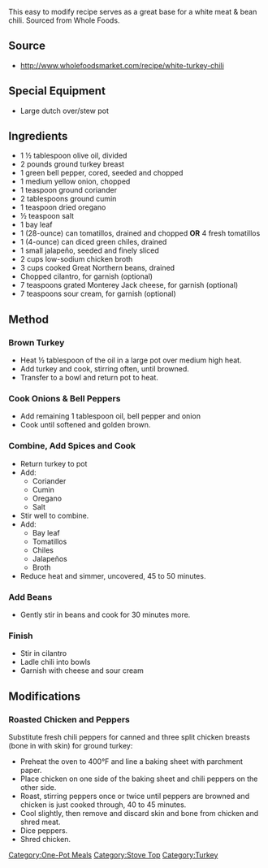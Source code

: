This easy to modify recipe serves as a great base for a white meat &
bean chili. Sourced from Whole Foods.

## Source

-   <http://www.wholefoodsmarket.com/recipe/white-turkey-chili>

## Special Equipment

-   Large dutch over/stew pot

## Ingredients

-   1 ½ tablespoon olive oil, divided
-   2 pounds ground turkey breast
-   1 green bell pepper, cored, seeded and chopped
-   1 medium yellow onion, chopped
-   1 teaspoon ground coriander
-   2 tablespoons ground cumin
-   1 teaspoon dried oregano
-   ½ teaspoon salt
-   1 bay leaf
-   1 (28-ounce) can tomatillos, drained and chopped **OR** 4 fresh
    tomatillos
-   1 (4-ounce) can diced green chiles, drained
-   1 small jalapeño, seeded and finely sliced
-   2 cups low-sodium chicken broth
-   3 cups cooked Great Northern beans, drained
-   Chopped cilantro, for garnish (optional)
-   7 teaspoons grated Monterey Jack cheese, for garnish (optional)
-   7 teaspoons sour cream, for garnish (optional)

## Method

### Brown Turkey

-   Heat ½ tablespoon of the oil in a large pot over medium high heat.
-   Add turkey and cook, stirring often, until browned.
-   Transfer to a bowl and return pot to heat.

### Cook Onions & Bell Peppers

-   Add remaining 1 tablespoon oil, bell pepper and onion
-   Cook until softened and golden brown.

### Combine, Add Spices and Cook

-   Return turkey to pot
-   Add:
    -   Coriander
    -   Cumin
    -   Oregano
    -   Salt
-   Stir well to combine.
-   Add:
    -   Bay leaf
    -   Tomatillos
    -   Chiles
    -   Jalapeños
    -   Broth
-   Reduce heat and simmer, uncovered, 45 to 50 minutes.

### Add Beans

-   Gently stir in beans and cook for 30 minutes more.

### Finish

-   Stir in cilantro
-   Ladle chili into bowls
-   Garnish with cheese and sour cream

## Modifications

### Roasted Chicken and Peppers

Substitute fresh chili peppers for canned and three split chicken
breasts (bone in with skin) for ground turkey:

-   Preheat the oven to 400°F and line a baking sheet with parchment
    paper.
-   Place chicken on one side of the baking sheet and chili peppers on
    the other side.
-   Roast, stirring peppers once or twice until peppers are browned and
    chicken is just cooked through, 40 to 45 minutes.
-   Cool slightly, then remove and discard skin and bone from chicken
    and shred meat.
-   Dice peppers.
-   Shred chicken.

[Category:One-Pot Meals](Category:One-Pot_Meals "wikilink")
[Category:Stove Top](Category:Stove_Top "wikilink")
[Category:Turkey](Category:Turkey "wikilink")